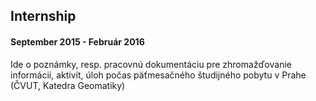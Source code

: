 ##  Internship
####   September 2015 - Február 2016

Ide o poznámky, resp. pracovnú dokumentáciu pre zhromažďovanie informácií, aktivít, úloh počas päťmesačného študijného pobytu v Prahe (ČVUT, Katedra Geomatiky)
